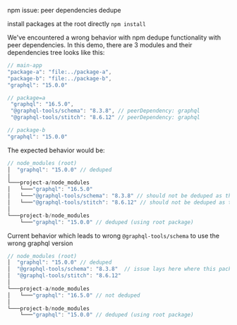 npm issue: peer dependencies dedupe

install packages at the root directly  ``npm install``

We've encountered a wrong behavior with npm dedupe functionality with peer dependencies. 
In this demo, there are 3 modules and their dependencies tree looks like this:


```js
// main-app
"package-a": "file:../package-a",
"package-b": "file:../package-b",
"graphql": "15.0.0"

// package=a
 "graphql": "16.5.0",
 "@graphql-tools/schema": "8.3.8", // peerDependency: graphql
 "@graphql-tools/stitch": "8.6.12" // peerDependency: graphql

// package-b
"graphql": "15.0.0"
```

The expected behavior would be:
```js
// node_modules (root)
│  "graphql": "15.0.0" // deduped 
│
└───project-a/node_modules
│   └───"graphql": "16.5.0"
│   └───"@graphql-tools/schema": "8.3.8" // should not be deduped as the project depends on graphql: 16.5.0
│   └───"@graphql-tools/stitch": "8.6.12" // should not be deduped as the project depends on graphql: 16.5.0
│   
└───project-b/node_modules
    └───"graphql": "15.0.0" // deduped (using root package)
```

Current behavior which leads to wrong `@graphql-tools/schema` to use the wrong graphql version

```js
// node_modules (root)
│  "graphql": "15.0.0" // deduped 
│  "@graphql-tools/schema": "8.3.8"  // issue lays here where this package now references the root graphql which is a different version
│  "@graphql-tools/stitch": "8.6.12"
│
└───project-a/node_modules
│   └───"graphql": "16.5.0" // not deduped
│   
└───project-b/node_modules
    └───"graphql": "15.0.0" // deduped (using root package)
```

